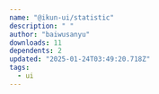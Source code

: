 ```yaml
---
name: "@ikun-ui/statistic"
description: " "
author: "baiwusanyu"
downloads: 11
dependents: 2
updated: "2025-01-24T03:49:20.718Z"
tags: 
  - ui
---
```

